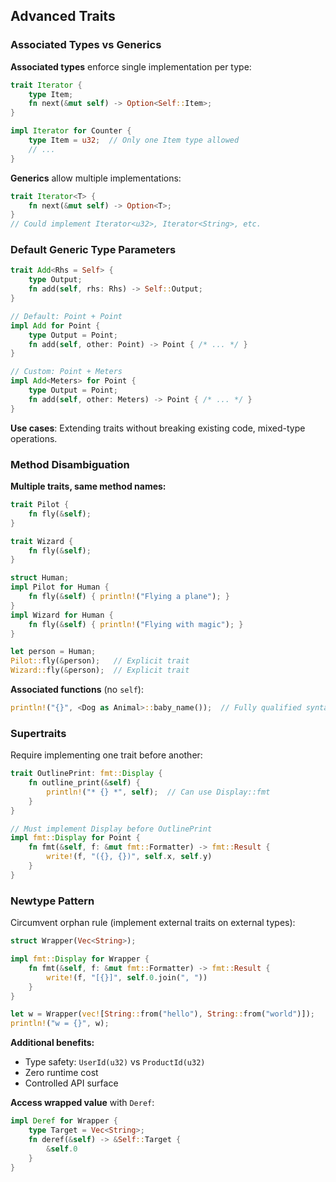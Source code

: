 ## Advanced Traits

### Associated Types vs Generics

**Associated types** enforce single implementation per type:

```rust
trait Iterator {
    type Item;
    fn next(&mut self) -> Option<Self::Item>;
}

impl Iterator for Counter {
    type Item = u32;  // Only one Item type allowed
    // ...
}
```

**Generics** allow multiple implementations:
```rust
trait Iterator<T> {
    fn next(&mut self) -> Option<T>;
}
// Could implement Iterator<u32>, Iterator<String>, etc.
```

### Default Generic Type Parameters

```rust
trait Add<Rhs = Self> {
    type Output;
    fn add(self, rhs: Rhs) -> Self::Output;
}

// Default: Point + Point
impl Add for Point {
    type Output = Point;
    fn add(self, other: Point) -> Point { /* ... */ }
}

// Custom: Point + Meters
impl Add<Meters> for Point {
    type Output = Point;
    fn add(self, other: Meters) -> Point { /* ... */ }
}
```

**Use cases**: Extending traits without breaking existing code, mixed-type operations.

### Method Disambiguation

**Multiple traits, same method names:**
```rust
trait Pilot {
    fn fly(&self);
}

trait Wizard {
    fn fly(&self);
}

struct Human;
impl Pilot for Human {
    fn fly(&self) { println!("Flying a plane"); }
}
impl Wizard for Human {
    fn fly(&self) { println!("Flying with magic"); }
}

let person = Human;
Pilot::fly(&person);   // Explicit trait
Wizard::fly(&person);  // Explicit trait
```

**Associated functions** (no `self`):
```rust
println!("{}", <Dog as Animal>::baby_name());  // Fully qualified syntax
```

### Supertraits

Require implementing one trait before another:

```rust
trait OutlinePrint: fmt::Display {
    fn outline_print(&self) {
        println!("* {} *", self);  // Can use Display::fmt
    }
}

// Must implement Display before OutlinePrint
impl fmt::Display for Point {
    fn fmt(&self, f: &mut fmt::Formatter) -> fmt::Result {
        write!(f, "({}, {})", self.x, self.y)
    }
}
```

### Newtype Pattern

Circumvent orphan rule (implement external traits on external types):

```rust
struct Wrapper(Vec<String>);

impl fmt::Display for Wrapper {
    fn fmt(&self, f: &mut fmt::Formatter) -> fmt::Result {
        write!(f, "[{}]", self.0.join(", "))
    }
}

let w = Wrapper(vec![String::from("hello"), String::from("world")]);
println!("w = {}", w);
```

**Additional benefits:**
- Type safety: `UserId(u32)` vs `ProductId(u32)`
- Zero runtime cost
- Controlled API surface

**Access wrapped value** with `Deref`:
```rust
impl Deref for Wrapper {
    type Target = Vec<String>;
    fn deref(&self) -> &Self::Target {
        &self.0
    }
}
```
